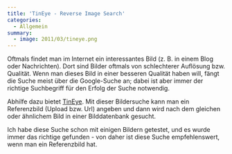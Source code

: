 ```yaml
---
title: 'TinEye - Reverse Image Search'
categories:
  - Allgemein
summary:
  - image: 2011/03/tineye.png  
---
```

Oftmals findet man im Internet ein interessantes Bild (z. B. in einem Blog oder Nachrichten). Dort sind Bilder oftmals von schlechterer Auflösung bzw. Qualität. Wenn man dieses Bild in einer besseren Qualität haben will, fängt die Suche meist über die Google-Suche an; dabei ist aber immer der richtige Suchbegriff für den Erfolg der Suche notwendig.

Abhilfe dazu bietet [TinEye](http://www.tineye.com). Mit dieser Bildersuche kann man ein Referenzbild (Upload bzw. Url) angeben und dann wird nach dem gleichen oder ähnlichem Bild in einer Bilddatenbank gesucht.

Ich habe diese Suche schon mit einigen Bildern getestet, und es wurde immer das richtige gefunden - von daher ist diese Suche empfehlenswert, wenn man ein Referenzbild hat.
